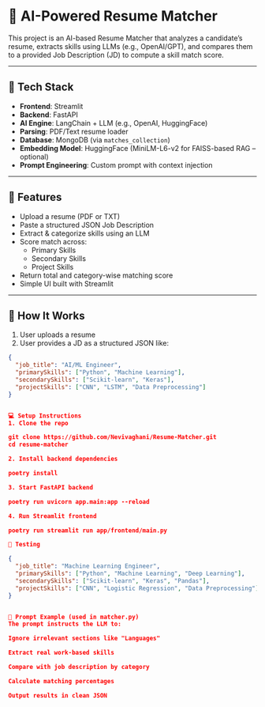 # 🤖 AI-Powered Resume Matcher

This project is an AI-based Resume Matcher that analyzes a candidate’s resume, extracts skills using LLMs (e.g., OpenAI/GPT), and compares them to a provided Job Description (JD) to compute a skill match score.

---

## 🧰 Tech Stack

- **Frontend**: Streamlit
- **Backend**: FastAPI
- **AI Engine**: LangChain + LLM (e.g., OpenAI, HuggingFace)
- **Parsing**: PDF/Text resume loader
- **Database**: MongoDB (via `matches_collection`)
- **Embedding Model**: HuggingFace (MiniLM-L6-v2 for FAISS-based RAG – optional)
- **Prompt Engineering**: Custom prompt with context injection

---

## 🔧 Features

- Upload a resume (PDF or TXT)
- Paste a structured JSON Job Description
- Extract & categorize skills using an LLM
- Score match across:
  - Primary Skills
  - Secondary Skills
  - Project Skills
- Return total and category-wise matching score
- Simple UI built with Streamlit

---

## 🚀 How It Works

1. User uploads a resume
2. User provides a JD as a structured JSON like:

```json
{
  "job_title": "AI/ML Engineer",
  "primarySkills": ["Python", "Machine Learning"],
  "secondarySkills": ["Scikit-learn", "Keras"],
  "projectSkills": ["CNN", "LSTM", "Data Preprocessing"]
}


💻 Setup Instructions
1. Clone the repo

git clone https://github.com/Nevivaghani/Resume-Matcher.git
cd resume-matcher

2. Install backend dependencies

poetry install

3. Start FastAPI backend

poetry run uvicorn app.main:app --reload     

4. Run Streamlit frontend

poetry run streamlit run app/frontend/main.py

🧪 Testing

{
  "job_title": "Machine Learning Engineer",
  "primarySkills": ["Python", "Machine Learning", "Deep Learning"],
  "secondarySkills": ["Scikit-learn", "Keras", "Pandas"],
  "projectSkills": ["CNN", "Logistic Regression", "Data Preprocessing"]
}


🧠 Prompt Example (used in matcher.py)
The prompt instructs the LLM to:

Ignore irrelevant sections like "Languages"

Extract real work-based skills

Compare with job description by category

Calculate matching percentages

Output results in clean JSON